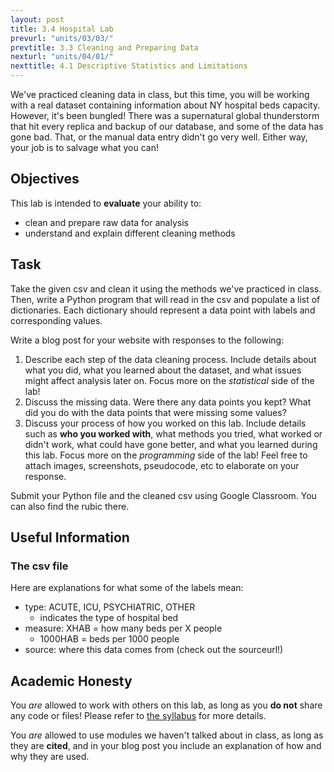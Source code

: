 ```yaml
---
layout: post
title: 3.4 Hospital Lab
prevurl: "units/03/03/"
prevtitle: 3.3 Cleaning and Preparing Data
nexturl: "units/04/01/"
nexttitle: 4.1 Descriptive Statistics and Limitations
---
```

We've practiced cleaning data in class, but this time, you will be working with a real dataset containing information about NY hospital beds capacity. However, it's been bungled! There was a supernatural global thunderstorm that hit every replica and backup of our database, and some of the data has gone bad. That, or the manual data entry didn't go very well. Either way, your job is to salvage what you can!

## Objectives
This lab is intended to **evaluate** your ability to:
  * clean and prepare raw data for analysis
  * understand and explain different cleaning methods

## Task
Take the given csv and clean it using the methods we've practiced in class. Then, write a Python program that will read in the csv and populate a list of dictionaries. Each dictionary should represent a data point with labels and corresponding values.

Write a blog post for your website with responses to the following:
  1. Describe each step of the data cleaning process. Include details about what you did, what you learned about the dataset, and what issues might affect analysis later on. Focus more on the *statistical* side of the lab!
  1. Discuss the missing data. Were there any data points you kept? What did you do with the data points that were missing some values?
  1. Discuss your process of how you worked on this lab. Include details such as **who you worked with**, what methods you tried, what worked or didn't work, what could have gone better, and what you learned during this lab. Focus more on the *programming* side of the lab! Feel free to attach images, screenshots, pseudocode, etc to elaborate on your response.

Submit your Python file and the cleaned csv using Google Classroom. You can also find the rubic there.
## Useful Information
### The csv file
Here are explanations for what some of the labels mean:
  * type: ACUTE, ICU, PSYCHIATRIC, OTHER
    * indicates the type of hospital bed
  * measure: XHAB = how many beds per X people
    * 1000HAB = beds per 1000 people
  * source: where this data comes from (check out the sourceurl!)


## Academic Honesty
You _are_ allowed to work with others on this lab, as long as you **do not** share any code or files! Please refer to [the syllabus]({{site.baseurl}}/syllabus#academic-honesty) for more details.

You _are_ allowed to use modules we haven't talked about in class, as long as they are **cited**, and in your blog post you include an explanation of how and why they are used.
